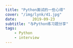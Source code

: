 ```yaml
---
title: "Python面试的一些心得"
cover: "/img/lynk/41.jpg"
date:       2019-09-23
subtitle: "与Python练习题分享"
tags:
	- Python
	- interview
---
```


<script>
window.location.href='https://blog.csdn.net/devcloud/article/details/100917665';
</script>

